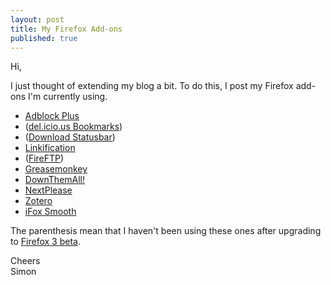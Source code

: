 ```yaml
---
layout: post
title: My Firefox Add-ons
published: true
---
```


Hi,

I just thought of extending my blog a bit. To do this, I post my Firefox add-ons I'm currently using.

- [Adblock Plus](https://addons.mozilla.org/firefox/addon/1865)
- ([del.icio.us Bookmarks](https://addons.mozilla.org/firefox/addon/3615))
- ([Download Statusbar](https://addons.mozilla.org/firefox/addon/26))
- [Linkification](https://addons.mozilla.org/firefox/addon/190)
- ([FireFTP](https://addons.mozilla.org/firefox/addon/684))
- [Greasemonkey](https://addons.mozilla.org/firefox/addon/748)
- [DownThemAll!](https://addons.mozilla.org/firefox/addon/201)
- [NextPlease](https://addons.mozilla.org/firefox/addon/390)
- [Zotero](https://addons.mozilla.org/firefox/addon/3504)
- [iFox Smooth](https://addons.mozilla.org/firefox/addon/1830)

The parenthesis mean that I haven't been using these ones after upgrading to [Firefox 3 beta](http://www.mozilla.com/firefox/all-beta.html).

Cheers  
Simon
